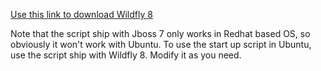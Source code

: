 [Use this link to download Wildfly 8](https://gesker.wordpress.com/2015/02/17/quick-install-wildfly-8-2-0-on-ubuntu-14-04/)

Note that the script ship with Jboss 7 only works in Redhat based OS, so obviously it won't work with Ubuntu. To use the start up script in Ubuntu, use the script ship with Wildfly 8. Modify it as you need. 